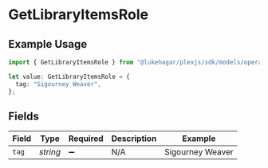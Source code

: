 # GetLibraryItemsRole

## Example Usage

```typescript
import { GetLibraryItemsRole } from "@lukehagar/plexjs/sdk/models/operations";

let value: GetLibraryItemsRole = {
  tag: "Sigourney Weaver",
};
```

## Fields

| Field              | Type               | Required           | Description        | Example            |
| ------------------ | ------------------ | ------------------ | ------------------ | ------------------ |
| `tag`              | *string*           | :heavy_minus_sign: | N/A                | Sigourney Weaver   |